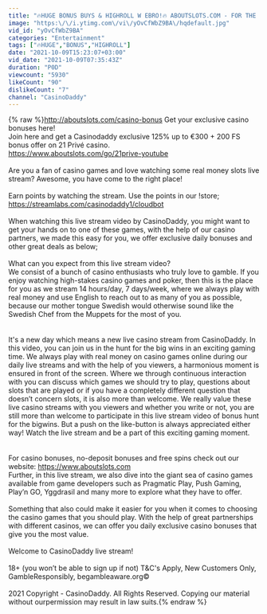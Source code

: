 ```yaml
---
title: "🔥HUGE BONUS BUYS & HIGHROLL W EBRO!🔥 ABOUTSLOTS.COM - FOR THE BEST BONUSES AND OUR COMMUNITY FORUM"
image: "https:\/\/i.ytimg.com\/vi\/yOvCfWbZ9BA\/hqdefault.jpg"
vid_id: "yOvCfWbZ9BA"
categories: "Entertainment"
tags: ["🔥HUGE","BONUS","HIGHROLL"]
date: "2021-10-09T15:23:07+03:00"
vid_date: "2021-10-09T07:35:43Z"
duration: "P0D"
viewcount: "5930"
likeCount: "90"
dislikeCount: "7"
channel: "CasinoDaddy"
---
```

{% raw %}<a rel="nofollow" target="blank" href="http://aboutslots.com/casino-bonus">http://aboutslots.com/casino-bonus</a> Get your exclusive casino bonuses here!<br />Join here and get a Casinodaddy exclusive 125% up to €300 + 200 FS bonus offer on 21 Privé casino.<br /><a rel="nofollow" target="blank" href="https://www.aboutslots.com/go/21prive-youtube">https://www.aboutslots.com/go/21prive-youtube</a><br /><br />Are you a fan of casino games and love watching some real money slots live stream? Awesome, you have come to the right place! <br /><br />Earn points by watching the stream. Use the points in our !store; <a rel="nofollow" target="blank" href="https://streamlabs.com/casinodaddy1/cloudbot">https://streamlabs.com/casinodaddy1/cloudbot</a> <br /><br />When watching this live stream video by CasinoDaddy, you might want to get your hands on to one of these games, with the help of our casino partners, we made this easy for you, we offer exclusive daily bonuses and other great deals as below; <br /><br />What can you expect from this live stream video? <br />We consist of a bunch of casino enthusiasts who truly love to gamble. If you enjoy watching high-stakes casino games and poker, then this is the place for you as we stream 14 hours/day, 7 days/week, where we always play with real money and use English to reach out to as many of you as possible, because our mother tongue Swedish would otherwise sound like the Swedish Chef from the Muppets for the most of you. <br /><br /><br />It's a new day which means a new live casino stream from CasinoDaddy. In this video, you can join us in the hunt for the big wins in an exciting gaming time. We always play with real money on casino games online during our daily live streams and with the help of you viewers, a harmonious moment is ensured in front of the screen. Where we through continuous interaction with you can discuss which games we should try to play, questions about slots that are played or if you have a completely different question that doesn’t concern slots, it is also more than welcome. We really value these live casino streams with you viewers and whether you write or not, you are still more than welcome to participate in this live stream video of bonus hunt for the bigwins. But a push on the like-button is always appreciated either way! Watch the live stream and be a part of this exciting gaming moment.<br /><br /><br />​For casino bonuses, no-deposit bonuses and free spins check out our website: <a rel="nofollow" target="blank" href="https://www.aboutslots.com">https://www.aboutslots.com</a><br />Further, in this live stream, we also dive into the giant sea of casino games available from game developers such as Pragmatic Play, Push Gaming, Play’n GO, Yggdrasil and many more to explore what they have to offer. <br /><br />Something that also could make it easier for you when it comes to choosing the casino games that you should play. With the help of great partnerships with different casinos, we can offer you daily exclusive casino bonuses that give you the most value. <br />                                    <br />Welcome to CasinoDaddy live stream! <br /><br />18+ (you won’t be able to sign up if not) T&amp;C's Apply, New Customers Only, GambleResponsibly, begambleaware.org© <br /><br />2021 Copyright - CasinoDaddy. All Rights Reserved. Copying our material without ourpermission may result in law suits.{% endraw %}
